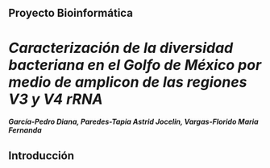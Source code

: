 ## Proyecto Bioinformática


# *Caracterización de la diversidad bacteriana en el Golfo de México por medio de amplicon de las regiones V3 y V4 rRNA*
##### García-Pedro Diana, Paredes-Tapia Astrid Jocelin, Vargas-Florido Maria Fernanda

## Introducción


